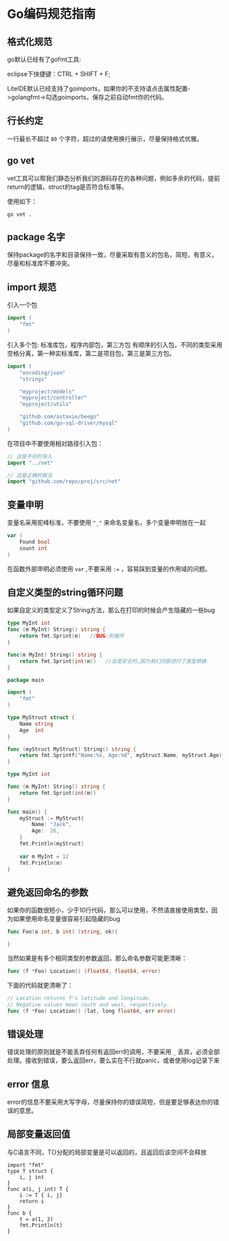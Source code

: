 # Go编码规范指南

## 格式化规范
go默认已经有了gofmt工具:

eclipse下快捷键：CTRL + SHIFT + F;

LiteIDE默认已经支持了goimports，如果你的不支持请点击属性配置->golangfmt->勾选goimports，保存之前自动fmt你的代码。

## 行长约定
一行最长不超过 `80` 个字符，超过的请使用换行展示，尽量保持格式优雅。

## go vet
vet工具可以帮我们静态分析我们的源码存在的各种问题，例如多余的代码，提前return的逻辑，struct的tag是否符合标准等。

使用如下：

	go vet .

## package 名字

保持package的名字和目录保持一致，尽量采取有意义的包名，简短，有意义，尽量和标准库不要冲突。

## import 规范
引入一个包
```go
import (
	"fmt"
)
```

引入多个包: 标准库包，程序内部包，第三方包
有顺序的引入包，不同的类型采用空格分离，第一种实标准库，第二是项目包，第三是第三方包。
```go
import (
    "encoding/json"
    "strings"

    "myproject/models"
    "myproject/controller"
    "myproject/utils"

    "github.com/astaxie/beego"
    "github.com/go-sql-driver/mysql"
)  
```

在项目中不要使用相对路径引入包：
```go
// 这是不好的导入
import "../net"

// 这是正确的做法
import "github.com/repo/proj/src/net"
```

## 变量申明
变量名采用驼峰标准，不要使用 `"_"` 来命名变量名，多个变量申明放在一起
```go
var (
	Found bool
	count int
)
```
在函数外部申明必须使用 `var` ,不要采用 `:=` ，容易踩到变量的作用域的问题。

## 自定义类型的string循环问题
如果自定义的类型定义了String方法，那么在打印的时候会产生隐藏的一些bug
```go
type MyInt int
func (m MyInt) String() string { 
    return fmt.Sprint(m)   //BUG:死循环
}

func(m MyInt) String() string { 
    return fmt.Sprint(int(m))   //这是安全的,因为我们内部进行了类型转换
}
```
```go
package main

import (
	"fmt"
)

type MyStruct struct {
	Name string
	Age  int
}

func (myStruct MyStruct) String() string {
	return fmt.Sprintf("Name:%s, Age:%d", myStruct.Name, myStruct.Age)
}

type MyInt int

func (m MyInt) String() string {
	return fmt.Sprint(int(m))
}

func main() {
	myStruct := MyStruct{
		Name: "Jack",
		Age:  26,
	}
	fmt.Println(myStruct)
	
	var m MyInt = 12
	fmt.Println(m)
}
```

## 避免返回命名的参数
如果你的函数很短小，少于10行代码，那么可以使用，不然请直接使用类型，因为如果使用命名变量很容易引起隐藏的bug
```go
func Foo(a int, b int) (string, ok){

}
```
当然如果是有多个相同类型的参数返回，那么命名参数可能更清晰：
```go
func (f *Foo) Location() (float64, float64, error)
```
下面的代码就更清晰了：
```go
// Location returns f's latitude and longitude.
// Negative values mean south and west, respectively.
func (f *Foo) Location() (lat, long float64, err error)
```
## 错误处理
错误处理的原则就是不能丢弃任何有返回err的调用，不要采用 `_` 丢弃，必须全部处理。接收到错误，要么返回err，要么实在不行就panic，或者使用log记录下来

## error 信息
error的信息不要采用大写字母，尽量保持你的错误简短，但是要足够表达你的错误的意思。

## 局部变量返回值
与C语言不同，T{}分配的局部变量是可以返回的，且返回后该空间不会释放
```
import "fmt"
type T struct {
    i, j int
}
func a(i, j int) T {
    i := T { i, j}
    return i
}
func b {
    t = a(1, 2)
    fmt.Println(t)
}
```
